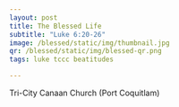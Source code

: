 ```yaml
---
layout: post
title: The Blessed Life
subtitle: "Luke 6:20-26"
image: /blessed/static/img/thumbnail.jpg
qr: /blessed/static/img/blessed-qr.png
tags: luke tccc beatitudes

---
```

Tri-City Canaan Church (Port Coquitlam)
